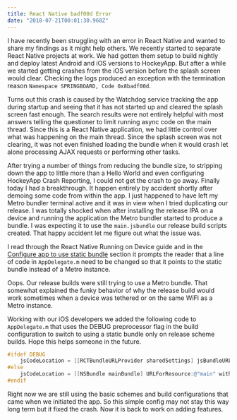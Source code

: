 ```yaml
---
title: React Native badf00d Error
date: "2018-07-21T00:01:30.968Z"
---
```


I have recently been struggling with an error in React Native and wanted to share my findings as it might help others. We recently started to separate React Native projects at work. We had gotten them setup to build nightly and deploy latest Android and iOS versions to HockeyApp. But after a while we started getting crashes from the iOS version before the splash screen would clear. Checking the logs produced an exception with the termination reason `Namespace SPRINGBOARD, Code 0x8badf00d`.

Turns out this crash is caused by the Watchdog service tracking the app during startup and seeing that it has not started up and cleared the splash screen fast enough. The search results were not entirely helpful with most answers telling the questioner to limit running async code on the main thread. Since this is a React Native application, we had little control over what was happening on the main thread. Since the splash screen was not clearing, it was not even finished loading the bundle when it would crash let alone processing AJAX requests or performing other tasks.

After trying a number of things from reducing the bundle size, to stripping down the app to little more than a Hello World and even configuring HockeyApp Crash Reporting, I could not get the crash to go away. Finally today I had a breakthrough. It happen entirely by accident shortly after demoing some code from within the app. I just happened to have left my Metro bundler terminal active and it was in view when I tried duplicating our release. I was totally shocked when after installing the release IPA on a device and running the application the Metro bundler started to produce a bundle. I was expecting it to use the `main.jsbundle` our release build scripts created. That happy accident let me figure out what the issue was.

I read through the React Native Running on Device guide and in the [Configure app to use static bundle](https://facebook.github.io/react-native/docs/running-on-device#3-configure-app-to-use-static-bundle) section it prompts the reader that a line of code in `AppDelegate.m` need to be changed so that it points to the static bundle instead of a Metro instance.

Oops. Our release builds were still trying to use a Metro bundle. That somewhat explained the funky behavior of why the release build would work sometimes when a device was tethered or on the same WiFI as a Metro instance.

Working with our iOS developers we added the following code to `AppDelegate.m` that uses the DEBUG preprocessor flag in the build configuration to switch to using a static bundle only on release scheme builds. Hope this helps someone in the future.

```objectivec
#ifdef DEBUG
    jsCodeLocation = [[RCTBundleURLProvider sharedSettings] jsBundleURLForBundleRoot:@"index" fallbackResource:nil];
#else
    jsCodeLocation = [[NSBundle mainBundle] URLForResource:@"main" withExtension:@"jsbundle"];
#endif
```

Right now we are still using the basic schemes and build configurations that came when we initiated the app. So this simple config may not stay this way long term but it fixed the crash. Now it is back to work on adding features.
